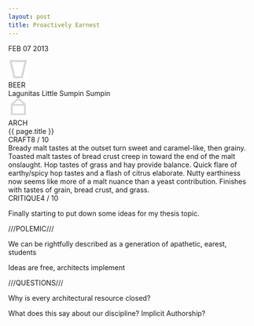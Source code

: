 ```yaml
---
layout: post
title: Proactively Earnest
---
```


<p class="date">FEB 07 <span>2013</span></p>

<div class="title-wrap">
    <div class="icon"><img src="images/beer.png"></div>
    <div class="icon-text">BEER</div>
    <div class="choice">Lagunitas Little Sumpin Sumpin</div>
</div>

<div class="title-wrap">
    <div class="icon"><img src="images/arch.png"></div>
    <div class="icon-text">ARCH</div>
    <div class="choice">{{ page.title }}</div>
</div>

<div class="post-content">
<div class="rating"><span>CRAFT</span>8 / 10</div>
Bready malt tastes at the outset turn sweet and caramel-like, then grainy. Toasted malt tastes of bread crust creep in toward the end of the malt onslaught. Hop tastes of grass and hay provide balance. Quick flare of earthy/spicy hop tastes and a flash of citrus elaborate. Nutty earthiness now seems like more of a malt nuance than a yeast contribution. Finishes with tastes of grain, bread crust, and grass.


<div class="rating"><span>CRITIQUE</span>4 / 10</div>

Finally starting to put down some ideas for my thesis topic. 

<p>///POLEMIC///</p>
We can be rightfully described as a generation of apathetic, earest, students

Ideas are free, architects implement

<p>///QUESTIONS///</p>
Why is every architectural resource closed?

What does this say about our discipline? Implicit Authorship?

</div>